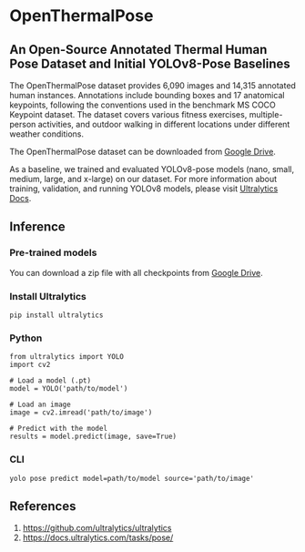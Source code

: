 # OpenThermalPose
## An Open-Source Annotated Thermal Human Pose Dataset and Initial YOLOv8-Pose Baselines
The OpenThermalPose dataset provides 6,090 images and 14,315 annotated human instances. Annotations include bounding boxes and 17 anatomical keypoints, following the conventions used in the benchmark MS COCO Keypoint dataset. The dataset covers various fitness exercises, multiple-person activities, and outdoor walking in different locations under different weather conditions. 

The OpenThermalPose dataset can be downloaded from [Google Drive](https://drive.google.com/file/d/1C5ThcFZm1twYtEta8GWUe1SENc9ER_0t/view?usp=sharing).  

As a baseline, we trained and evaluated YOLOv8-pose models (nano, small, medium, large, and x-large) on our dataset. For more information about training, validation, and running YOLOv8 models, please visit [Ultralytics Docs](https://docs.ultralytics.com/tasks/pose/).

## Inference
### Pre-trained models
You can download a zip file with all checkpoints from [Google Drive](https://drive.google.com/file/d/1PHyHSuM-n2XgqNgpl55Nn7fAqhukVEXw/view?usp=sharing). 

### Install Ultralytics
```
pip install ultralytics
```
### Python 
```
from ultralytics import YOLO
import cv2

# Load a model (.pt)
model = YOLO('path/to/model')  

# Load an image
image = cv2.imread('path/to/image')

# Predict with the model
results = model.predict(image, save=True)  
```
### CLI
```
yolo pose predict model=path/to/model source='path/to/image' 
```

## References
1. https://github.com/ultralytics/ultralytics
2. https://docs.ultralytics.com/tasks/pose/ 
